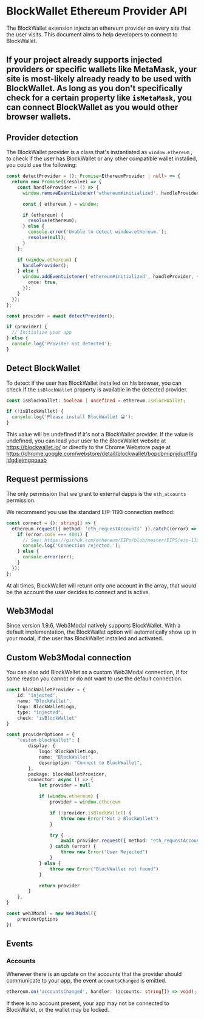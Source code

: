 
# BlockWallet Ethereum Provider API

The BlockWallet extension injects an ethereum provider on every site that the user visits. This document aims to help developers to connect to BlockWallet.

## If your project already supports injected providers or specific wallets like MetaMask, your site is most-likely already ready to be used with BlockWallet. As long as you don't specifically check for a certain property like `isMetaMask`, you can connect BlockWallet as you would other browser wallets.

## Provider detection

The BlockWallet provider is a class that's instantiated as `window.ethereum` , to check if the user has BlockWallet or any other compatible wallet installed, you could use the following:

```typescript
const detectProvider = (): Promise<EthereumProvider | null> => {
  return new Promise((resolve) => {
    const handleProvider = () => {
      window.removeEventListener('ethereum#initialized', handleProvider);

      const { ethereum } = window;

      if (ethereum) {
        resolve(ethereum);
      } else {
        console.error('Unable to detect window.ethereum.');
        resolve(null);
      }
    };

    if (window.ethereum) {
      handleProvider();
    } else {
      window.addEventListener('ethereum#initialized', handleProvider, {
        once: true,
      });
    }
  });
};

const provider = await detectProvider();

if (provider) {
  // Initialize your app
} else {
  console.log('Provider not detected');
}
```

## Detect BlockWallet

To detect if the user has BlockWallet installed on his browser, you can check if the `isBlockWallet` property is available in the detected provider.

```typescript
const isBlockWallet: boolean | undefined = ethereum.isBlockWallet;

if (!isBlockWallet) {
  console.log('Please install BlockWallet 😁');
}
```

This value will be undefined if it's not a BlockWallet provider. If the value is undefined, you can lead your user to the BlockWallet website at https://blockwallet.io/ or directly to the Chrome Webstore page at https://chrome.google.com/webstore/detail/blockwallet/bopcbmipnjdcdfflfgjdgdjejmgpoaab

## Request permissions

The only permission that we grant to external dapps is the `eth_accounts` permission.

We recommend you use the standard EIP-1193 connection method:

```typescript
const connect = (): string[] => {
  ethereum.request({ method: 'eth_requestAccounts' }).catch((error) => {
    if (error.code === 4001) {
      // See: https://github.com/ethereum/EIPs/blob/master/EIPS/eip-1193.md#provider-errors
      console.log('Connection rejected.');
    } else {
      console.error(err);
    }
  });
};
```

At all times, BlockWallet will return only one account in the array, that would be the account the user decides to connect and is active.

## Web3Modal

Since version 1.9.6, Web3Modal natively supports BlockWallet. With a default implementation, the BlockWallet option will automatically show up in your modal, if the user has BlockWallet installed and activated.

## Custom Web3Modal connection

You can also add BlockWallet as a custom Web3Modal connection, if for some reason you cannot or do not want to use the default connection.

```typescript
const blockWalletProvider = {
    id: "injected",
    name: "BlockWallet",
    logo: BlockWalletLogo,
    type: "injected",
    check: "isBlockWallet"
}

const providerOptions = {
    "custom-blockWallet": {
        display: {
            logo: BlockWalletLogo,
            name: "BlockWallet",
            description: "Connect to BlockWallet",
        },
        package: blockWalletProvider,
        connector: async () => {
            let provider = null

            if (window.ethereum) {
                provider = window.ethereum

                if (!provider.isBlockWallet) {
                    throw new Error("Not a BlockWallet")
                }

                try {
                    await provider.request({ method: "eth_requestAccounts" })
                } catch (error) {
                    throw new Error("User Rejected")
                }
            } else {
                throw new Error("BlockWallet not found")
            }

            return provider
        }
    },
}

const web3Modal = new Web3Modal({
    providerOptions
})
```

## Events

### Accounts

Whenever there is an update on the accounts that the provider should communicate to your app, the event `accountsChanged` is emitted.

```typescript
ethereum.on('accountsChanged', handler: (accounts: string[]) => void);
```

If there is no account present, your app may not be connected to BlockWallet, or the wallet may be locked.
